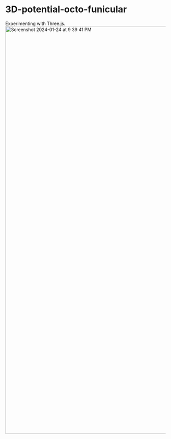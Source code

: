# 3D-potential-octo-funicular
Experimenting with Three.js. 
<img width="1279" alt="Screenshot 2024-01-24 at 9 39 41 PM" src="https://github.com/ana-radchuk/3D-potential-octo-funicular/assets/71091432/2e7ec85a-579b-44de-9ae4-9fec0251f005">